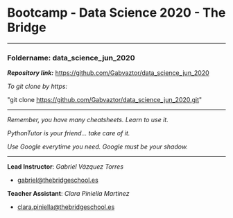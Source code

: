 # Bootcamp - Data Science 2020 - The Bridge

---------

### **Foldername**: data_science_jun_2020

***Repository link:*** https://github.com/Gabvaztor/data_science_jun_2020

*To git clone by https:*

"git clone https://github.com/Gabvaztor/data_science_jun_2020.git"

---------

*Remember, you have many cheatsheets. Learn to use it.*

*PythonTutor is your friend... take care of it.*

*Use Google everytime you need. Google must be your shadow.*

---------

**Lead Instructor**: *Gabriel Vázquez Torres*

- gabriel@thebridgeschool.es

**Teacher Assistant**: *Clara Piniella Martinez*

- clara.piniella@thebridgeschool.es
